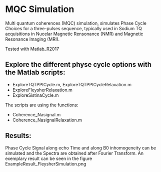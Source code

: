 # MQC Simulation

Multi quantum coherences (MQC) simulation, simulates Phase Cycle Choices for a three-pulses sequence, typically used in Sodium TQ acquisitions in Nucelar Magnetic Rensonance (NMR) and Magnetic Resonance Imaging (MRI).


Tested with Matlab_R2017


## Explore the different physe cycle options with the Matlab scripts:

- ExploreTQTPPICycle.m, ExploreTQTPPICycleRelaxation.m
- ExploreFleysherRelaxation.m
- ExploreSistinaCycle.m

The scripts are using the functions:
- Coherence_Nasignal.m
- Coherence_NasignalRelaxation.m

## Results:

Phase Cycle Signal along echo Time and along B0 inhomogeneity can be simulated and the Spectra are obtained after Fourier Transform.
An exemplary result can be seen in the figure ExampleResult_FleysherSimulation.png


